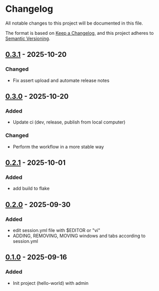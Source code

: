 # Changelog

All notable changes to this project will be documented in this file.

The format is based on [Keep a Changelog](https://keepachangelog.com/en/1.0.0/),
and this project adheres to [Semantic Versioning](https://semver.org/spec/v2.0.0.html).

## [0.3.1](https://github.com/bmblb3/kittylitters/compare/v0.3.0..v0.3.1) - 2025-10-20

### Changed

- Fix assert upload and automate release notes

## [0.3.0](https://github.com/bmblb3/kittylitters/compare/v0.2.1..v0.3.0) - 2025-10-20

### Added

- Update ci (dev, release, publish from local computer)

### Changed

- Perform the workflow in a more stable way

## [0.2.1](https://github.com/bmblb3/kittylitters/compare/v0.2.0...v0.2.1) - 2025-10-01

### Added

- add build to flake

## [0.2.0](https://github.com/bmblb3/kittylitters/compare/v0.1.0...v0.2.0) - 2025-09-30

### Added

- edit session.yml file with $EDITOR or "vi"
- ADDING, REMOVING, MOVING windows and tabs according to session.yml

## [0.1.0](https://github.com/bmblb3/kittylitters/releases/tag/v0.1.0) - 2025-09-16

### Added

- Init project (hello-world) with admin
